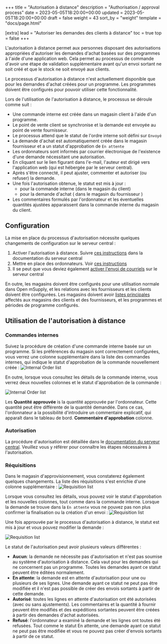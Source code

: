 +++
title = "Autorisation à distance"
description = "Authorisation / approval process"
date = 2023-05-05T18:20:00+00:00
updated = 2023-05-05T18:20:00+00:00
draft = false
weight = 43
sort_by = "weight"
template = "docs/page.html"

[extra]
lead = "Autoriser les demandes des clients à distance"
toc = true
top = false
+++

L'autorisation à distance permet aux personnes disposant des autorisations appropriées d'autoriser les demandes d'achat basées sur des programmes à l'aide d'une application web. Cela permet au processus de commande d'avoir une étape de validation supplémentaire avant qu'un envoi sortant ne soit créé et que le stock ne soit envoyé aux clients.
<div class="note">
Le processus d'autorisation à distance n'est actuellement disponible que pour les demandes d'achat créées pour un programme. Les programmes doivent être configurés pour pouvoir utiliser cette fonctionnalité.
</div>

Lors de l'utilisation de l'autorisation à distance, le processus se déroule comme suit :
- Une commande interne est créée dans un magasin client à l'aide d'un programme.
- Le point de vente client se synchronise et la demande est envoyée au point de vente fournisseur.
- Le processus attend que le statut de l'ordre interne soit défini sur `Envoyé`
- La demande d'achat est automatiquement créée dans le magasin fournisseur et a un statut d'approbation de `En attente`
- Les ordonnateurs sont informés par courrier électronique de l'existence d'une demande nécessitant une autorisation.
- En cliquant sur le lien figurant dans l'e-mail, l'auteur est dirigé vers l'application web (qui est hébergée par le serveur central).
- Après s'être connecté, il peut ajuster, commenter et autoriser (ou refuser) la demande.
- Une fois l'autorisation obtenue, le statut est mis à jour :
  - pour la commande interne (dans le magasin du client)
  - pour la demande d'achat ( dans le magasin du fournisseur )
- Les commentaires formulés par l'ordonnateur et les éventuelles quantités ajustées apparaissent dans la commande interne du magasin du client.


## Configuration

La mise en place du processus d'autorisation nécessite quelques changements de configuration sur le serveur central :
1. Activer l'autorisation à distance. Suivre [ces instructions](https://docs.msupply.org.nz/other_stuff:remote_authorisation#turn_on_remote_authorisation) dans la documentation du serveur central
2. Mettre en place des ordonnateurs. Voir [ces instructions](https://docs.msupply.org.nz/other_stuff:remote_authorisation#set_up_authorisers)
3. Il se peut que vous deviez également [activer l'envoi de courriels](https://docs.msupply.org.nz/other_stuff:remote_authorisation#enable_emailing_of_authorisers) sur le serveur central

En outre, les magasins doivent être configurés pour une utilisation normale dans Open mSupply, et les relations avec les fournisseurs et les clients doivent être configurées. Les magasins doivent avoir [listes principales](https://docs.msupply.org.nz/items:master_lists) affectés aux magasins des clients et des fournisseurs, et les programmes et périodes de programme configurés.
## Utilisation de l'autorisation à distance

### Commandes internes

Suivez la procédure de création d'une commande interne basée sur un programme.
Si les préférences du magasin sont correctement configurées, vous verrez une colonne supplémentaire dans la liste des commandes internes, qui indique le statut d'approbation de la commande nouvellement créée :
![Internal Order list](/docs/replenishment/images/authorisation-internal-order-list.png)

En outre, lorsque vous consultez les détails de la commande interne, vous verrez deux nouvelles colonnes et le statut d'approbation de la commande :

![Internal Order list](/docs/replenishment/images/authorisation-internal-order-detail.png)

Les **Quantité approuvée** is la quantité approuvée par l'ordonnateur. Cette quantité peut être différente de la quantité demandée. Dans ce cas, l'ordonnateur a la possibilité d'introduire un commentaire explicatif, qui apparaît dans le tableau de bord. **Commentaire d'approbation** colonne.

### Autorisation

La procédure d'autorisation est détaillée dans le [documentation du serveur central](https://docs.msupply.org.nz/other_stuff:remote_authorisation#authorising_using_the_web_app). Veuillez vous y référer pour connaître les étapes nécessaires à l'autorisation.
### Réquisitions
Dans le magasin d'approvisionnement, vous constaterez également quelques changements. La liste des réquisitions s'est enrichie d'une colonne supplémentaire :
![Requisition list](/docs/replenishment/images/authorisation-requisition-list.png)

Lorsque vous consultez les détails, vous pouvez voir le statut d'approbation et les nouvelles colonnes, tout comme dans la commande interne. Lorsque la demande se trouve dans la `En attente` vous ne pouvez pas non plus confirmer la finalisation ou la création d'un envoi :
![Requisition list](/docs/replenishment/images/authorisation-requisition-detail-pending.png)

Une fois approuvée par le processus d'autorisation à distance, le statut est mis à jour et vous pouvez modifier la demande :

![Requisition list](/docs/replenishment/images/authorisation-requisition-detail-approved.png)

Le statut de l'autorisation peut avoir plusieurs valeurs différentes :
- **Aucun**: la demande ne nécessite pas d'autorisation et n'est pas soumise au système d'autorisation à distance. Cela vaut pour les demandes qui ne concernent pas un programme. Toutes les demandes ayant ce statut peuvent être éditées normalement.
- **En attente**: la demande est en attente d'autorisation pour une ou plusieurs de ses lignes. Une demande ayant ce statut ne peut pas être modifiée et il n'est pas possible de créer des envois sortants à partir de cette demande.
- **Autorisé**: toutes les lignes en attente d'autorisation ont été autorisées (avec ou sans ajustements). Les commentaires et la quantité à fournir peuvent être modifiés et des expéditions sortantes peuvent être créées à partir des demandes d'achat autorisées.
- **Refusé**: l'ordonnateur a examiné la demande et les lignes ont toutes été refusées. Tout comme le statut En attente, une demande ayant ce statut ne peut pas être modifiée et vous ne pouvez pas créer d'envois sortants à partir de ce statut.
